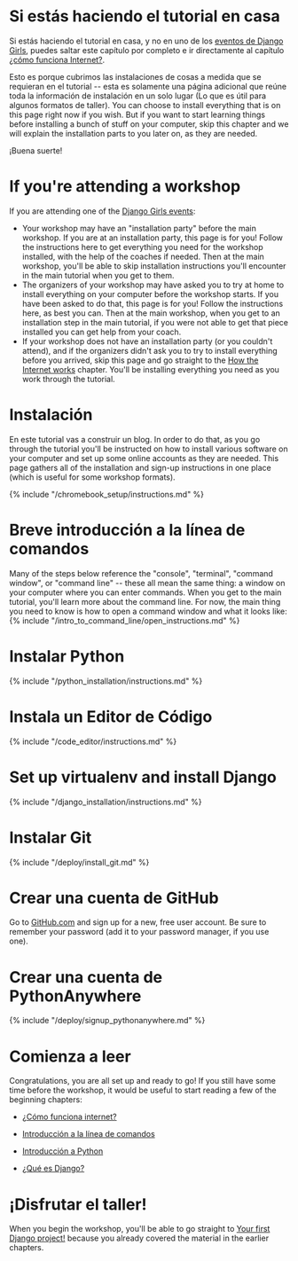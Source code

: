 # Si estás haciendo el tutorial en casa

Si estás haciendo el tutorial en casa, y no en uno de los [eventos de Django Girls](https://djangogirls.org/events/), puedes saltar este capítulo por completo e ir directamente al capítulo [¿cómo funciona Internet?](../how_the_internet_works/README.md).

Esto es porque cubrimos las instalaciones de cosas a medida que se requieran en el tutorial -- esta es solamente una página adicional que reúne toda la información de instalación en un solo lugar (Lo que es útil para algunos formatos de taller). You can choose to install everything that is on this page right now if you wish. But if you want to start learning things before installing a bunch of stuff on your computer, skip this chapter and we will explain the installation parts to you later on, as they are needed.

¡Buena suerte!

# If you're attending a workshop

If you are attending one of the [Django Girls events](https://djangogirls.org/events/):

* Your workshop may have an "installation party" before the main workshop. If you are at an installation party, this page is for you! Follow the instructions here to get everything you need for the workshop installed, with the help of the coaches if needed. Then at the main workshop, you'll be able to skip installation instructions you'll encounter in the main tutorial when you get to them.
* The organizers of your workshop may have asked you to try at home to install everything on your computer before the workshop starts. If you have been asked to do that, this page is for you! Follow the instructions here, as best you can. Then at the main workshop, when you get to an installation step in the main tutorial, if you were not able to get that piece installed you can get help from your coach.
* If your workshop does not have an installation party (or you couldn't attend), and if the organizers didn't ask you to try to install everything before you arrived, skip this page and go straight to the [How the Internet works](../how_the_internet_works/README.md) chapter. You'll be installing everything you need as you work through the tutorial.

# Instalación

En este tutorial vas a construir un blog. In order to do that, as you go through the tutorial you'll be instructed on how to install various software on your computer and set up some online accounts as they are needed. This page gathers all of the installation and sign-up instructions in one place (which is useful for some workshop formats).

<!--sec data-title="Chromebook setup (if you're using one)"
data-id="chromebook_setup" data-collapse=true ces--> {% include "/chromebook_setup/instructions.md" %} 

<!--endsec-->

# Breve introducción a la línea de comandos

Many of the steps below reference the "console", "terminal", "command window", or "command line" -- these all mean the same thing: a window on your computer where you can enter commands. When you get to the main tutorial, you'll learn more about the command line. For now, the main thing you need to know is how to open a command window and what it looks like: {% include "/intro_to_command_line/open_instructions.md" %}

# Instalar Python

{% include "/python_installation/instructions.md" %}

# Instala un Editor de Código

{% include "/code_editor/instructions.md" %}

# Set up virtualenv and install Django

{% include "/django_installation/instructions.md" %}

# Instalar Git

{% include "/deploy/install_git.md" %}

# Crear una cuenta de GitHub

Go to [GitHub.com](https://www.github.com) and sign up for a new, free user account. Be sure to remember your password (add it to your password manager, if you use one).

# Crear una cuenta de PythonAnywhere

{% include "/deploy/signup_pythonanywhere.md" %}

# Comienza a leer

Congratulations, you are all set up and ready to go! If you still have some time before the workshop, it would be useful to start reading a few of the beginning chapters:

* [¿Cómo funciona internet?](../how_the_internet_works/README.md)

* [Introducción a la línea de comandos](../intro_to_command_line/README.md)

* [Introducción a Python](../python_introduction/README.md)

* [¿Qué es Django?](../django/README.md)

# ¡Disfrutar el taller!

When you begin the workshop, you'll be able to go straight to [Your first Django project!](../django_start_project/README.md) because you already covered the material in the earlier chapters.